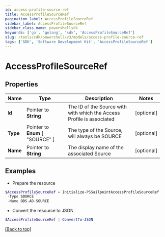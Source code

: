 ```yaml
---
id: access-profile-source-ref
title: AccessProfileSourceRef
pagination_label: AccessProfileSourceRef
sidebar_label: AccessProfileSourceRef
sidebar_class_name: powershellsdk
keywords: ['go', 'golang', 'sdk', 'AccessProfileSourceRef'] 
slug: /tools/sdk/powershell/v3/models/access-profile-source-ref
tags: ['SDK', 'Software Development Kit', 'AccessProfileSourceRef']
---
```



# AccessProfileSourceRef

## Properties

Name | Type | Description | Notes
------------ | ------------- | ------------- | -------------
**Id** |  Pointer to **String** | The ID of the Source with with which the Access Profile is associated | [optional] 
**Type** |  Pointer to  **Enum** [  "SOURCE" ] | The type of the Source, will always be SOURCE | [optional] 
**Name** |  Pointer to **String** | The display name of the associated Source | [optional] 

## Examples

- Prepare the resource
```powershell
$AccessProfileSourceRef = Initialize-PSSailpointAccessProfileSourceRef  -Id 2c91809773dee3610173fdb0b6061ef4 `
 -Type SOURCE `
 -Name ODS-AD-SOURCE
```

- Convert the resource to JSON
```powershell
$AccessProfileSourceRef | ConvertTo-JSON
```


[[Back to top]](#) 

